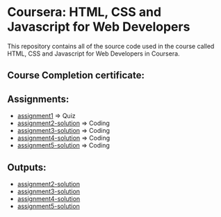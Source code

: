 # Coursera: HTML, CSS and Javascript for Web Developers
This repository contains all of the source code used in the course called HTML, CSS and Javascript for Web Developers in Coursera.

## Course Completion certificate:


## Assignments:
- [assignment1](https://github.com/ensermuff/fullstack-course4/tree/master/assignments/assignment1/Assignment-1.md) => Quiz
- [assignment2-solution](https://github.com/ensermuff/fullstack-course4/tree/master/assignments/assignment2-solution) => Coding
- [assignment3-solution](https://github.com/ensermuff/fullstack-course4/tree/master/assignments/assignment3-solution) => Coding
- [assignment4-solution](https://github.com/ensermuff/fullstack-course4/tree/master/assignments/assignment4-solution) => Coding
- [assignment5-solution](https://github.com/ensermuff/fullstack-course4/tree/master/assignments/assignment5-solution) => Coding
  
## Outputs:
- [assignment2-solution](https://github.com/ensermuff/fullstack-course4/tree/master/assignments/assignment2-solution)
- [assignment3-solution](https://github.com/ensermuff/fullstack-course4/tree/master/assignments/assignment3-solution)
- [assignment4-solution](https://github.com/ensermuff/fullstack-course4/tree/master/assignments/assignment4-solution/assignment4-solution-starter/harder-solution)
- [assignment5-solution](https://github.com/ensermuff/fullstack-course4/blob/master/assignments/assignment5-solution/assignment5-solution-starter/js/script.js)
